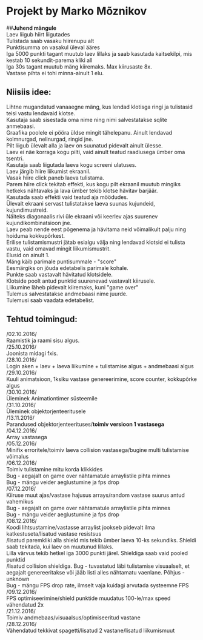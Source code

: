 # Projekt by Marko Mõznikov

##<b>Juhend mängule</b><br />
Laev liigub hiirt liigutades<br />
Tulistada saab vasaku hiirenupu alt<br />
Punktisumma on vasakul üleval ääres<br />
Iga 5000 punkti tagant muutub laev lillaks ja saab kasutada kaitsekilpi, mis kestab 10 sekundit-parema kliki all<br />
Iga 30s tagant muutub mäng kiiremaks. Max kiirusaste 8x.<br />
Vastase pihta ei tohi minna-ainult 1 elu.<br />


## Niisiis idee:

Lihtne mugandatud vanaaegne mäng, kus lendad klotisga ringi ja tulistasid teisi vastu lendavaid klotse.<br />
Kasutaja saab sisestada oma nime ning nimi salvestatakse sqlite anmebaasi.<br />
Graafika poolele ei pööra üldse mingit tähelepanu. Ainult lendavad kolmnurgad, nelinurgad, ringid jne.<br />
Pilt liigub ülevalt alla ja laev on suunatud pidevalt ainult ülesse.<br />
Laev ei näe korraga kogu pilti, vaid ainult teatud raadiusega ümber oma tsentri.<br />
Kasutaja saab liigutada laeva kogu screeni ulatuses.<br />
Laev järgib hiire liikumist ekraanil.<br />
Vasak hiire click paneb laeva tulistama.<br />
Parem hiire click tekitab effekti, kus kogu pilt ekraanil muutub mingiks hetkeks nähtavaks ja lava ümber tekib klotse hävitav barjäär.<br />
Kasutada saab effekti vaid teatud aja möödudes.<br />
Ülevalt ekraani servast tulistatakse laeva suunas kujundeid, kujundimustreid.<br />
Näiteks diagonaalis rivi üle ekraani või keerlev ajas suurenev kujundikombinatsioon jne.<br />
Laev peab nende eest põgenema ja hävitama neid võimalikult palju ning hoiduma kokkupõrkest.<br />
Erilise tulistamismustri jätab esialgu välja ning lendavad klotsid ei tulista vastu, vaid omavad mingit liikumismustrit.<br />
Elusid on ainult 1.<br />
Mäng käib parimale puntisummale - "score" <br />
Eesmärgiks on jõuda edetabelis parimale kohale.<br />
Punkte saab vastavalt hävitatud klotsidele.<br />
Klotside poolt antud punktid suurenevad vastavalt kiirusele.<br />
Liikumine läheb pidevalt kiiremaks, kuni "game over"<br />
Tulemus salvestatakse andmebaasi nime juurde.<br />
Tulemusi saab vaadata edetabelist.<br />

## Tehtud toimingud:

/02.10.2016/<br />
Raamistik ja raami sisu algus.<br />
/25.10.2016/<br />
Joonista midagi fxis.<br />
/28.10.2016/<br />
Login aken + laev + laeva liikumine + tulistamise algus + andmebaasi algus<br />
/29.10.2016/<br />
Kuuli animatsioon, 1ksiku vastase genereerimine, score counter, kokkupõrke algus<br />
/30.10.2016/<br />
Üleminek Animationtimer süsteemile<br />
/31.10.2016/<br />
Üleminek objektorjenteeritusele<br />
/13.11.2016/<br />
Parandused objektorjenteerituses/<b>toimiv versioon 1 vastasega</b><br />
/04.12.2016/<br />
Array vastasega<br />
/05.12.2016/<br />
Minifix erroritele/toimiv laeva collision vastasega/bugine multi tulistamise võimalus<br />
/06.12.2016/<br />
Toimiv tulistamine mitu korda klikkides<br />
Bug - aegajalt on game over nähtamatule arraylistile pihta minnes<br />
Bug - mängu veider aeglustumine ja fps drop<br />
/07.12.2016/<br />
Kiiruse muut ajas/vastase hajusus arrays/random vastase suurus antud vahemikus<br />
Bug - aegajalt on game over nähtamatule arraylistile pihta minnes<br />
Bug - mängu veider aeglustumine ja fps drop<br />
/08.12.2016/<br />
Koodi lihtsustamine/vastasse arraylist jookseb pidevalt ilma katkestuseta/lisatud vastase resistsus<br />
/lisatud paremkliki alla shield mis tekib ümber laeva 10-ks sekundiks. Shieldi saab tekitada, kui laev on muutunud lillaks.<br />
 Lilla värvus tekib hetkel iga 3000 punkti järel. Shieldiga saab vaid pooled punktid<br />
/lisatud collision shieldiga.
Bug - tuvastatud läbi tulistamise visuaalselt, et aegajalt genereeritakse või jääb listi alles nähtamatu vaenlane. Põhjus - unknown<br />
Bug - mängu FPS drop rate, ilmselt vaja kuidagi arvutada systeemne FPS<br />
/09.12.2016/<br />
FPS optimiseerimine/shield punktide muudatus 100-le/max speed vähendatud 2x<br />
/21.12.2016/<br />
Toimiv andmebaas/visuaalsus/optimiseeritud vastane<br />
/28.12.2016/<br />
Vähendatud tekkivat spagetti/lisatud 2 vastane/lisatud liikumismuut<br />

